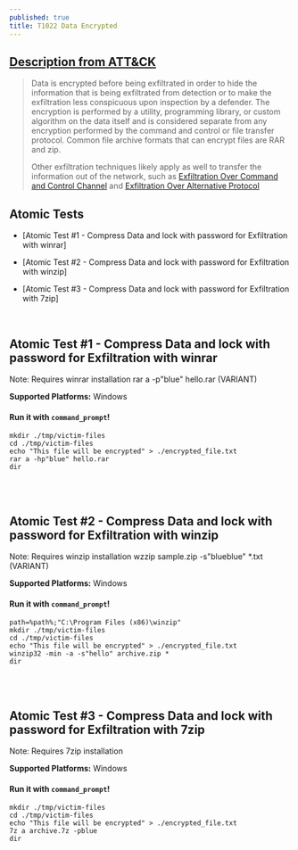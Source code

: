 ```yaml
---
published: true
title: T1022 Data Encrypted
---
```

## [Description from ATT&CK](https://attack.mitre.org/wiki/Technique/T1022)
<blockquote>Data is encrypted before being exfiltrated in order to hide the information that is being exfiltrated from detection or to make the exfiltration less conspicuous upon inspection by a defender. The encryption is performed by a utility, programming library, or custom algorithm on the data itself and is considered separate from any encryption performed by the command and control or file transfer protocol. Common file archive formats that can encrypt files are RAR and zip.

Other exfiltration techniques likely apply as well to transfer the information out of the network, such as <a href="https://attack.mitre.org/techniques/T1041">Exfiltration Over Command and Control Channel</a> and <a href="https://attack.mitre.org/techniques/T1048">Exfiltration Over Alternative Protocol</a></blockquote>

## Atomic Tests

- [Atomic Test #1 - Compress Data and lock with password for Exfiltration with winrar]

- [Atomic Test #2 - Compress Data and lock with password for Exfiltration with winzip]

- [Atomic Test #3 - Compress Data and lock with password for Exfiltration with 7zip]


<br/>

## Atomic Test #1 - Compress Data and lock with password for Exfiltration with winrar
Note: Requires winrar installation
rar a -p"blue" hello.rar (VARIANT)

**Supported Platforms:** Windows


#### Run it with `command_prompt`!

```
mkdir ./tmp/victim-files
cd ./tmp/victim-files
echo "This file will be encrypted" > ./encrypted_file.txt
rar a -hp"blue" hello.rar
dir
```

<br/>
<br/>

## Atomic Test #2 - Compress Data and lock with password for Exfiltration with winzip
Note: Requires winzip installation
wzzip sample.zip -s"blueblue" *.txt (VARIANT)

**Supported Platforms:** Windows


#### Run it with `command_prompt`!

```
path=%path%;"C:\Program Files (x86)\winzip"
mkdir ./tmp/victim-files
cd ./tmp/victim-files
echo "This file will be encrypted" > ./encrypted_file.txt
winzip32 -min -a -s"hello" archive.zip *
dir
```

<br/>
<br/>

## Atomic Test #3 - Compress Data and lock with password for Exfiltration with 7zip
Note: Requires 7zip installation

**Supported Platforms:** Windows


#### Run it with `command_prompt`!

```
mkdir ./tmp/victim-files
cd ./tmp/victim-files
echo "This file will be encrypted" > ./encrypted_file.txt
7z a archive.7z -pblue
dir
```

<br/>
